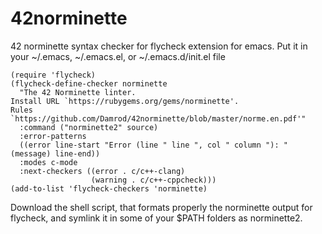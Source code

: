 # 42norminette
42 norminette syntax checker for flycheck extension for emacs. 
Put it in your ~/.emacs, ~/.emacs.el, or ~/.emacs.d/init.el file

	(require 'flycheck)
	(flycheck-define-checker norminette
	  "The 42 Norminette linter.
	Install URL `https://rubygems.org/gems/norminette'.
	Rules `https://github.com/Damrod/42norminette/blob/master/norme.en.pdf'"
	  :command ("norminette2" source)
	  :error-patterns
	  ((error line-start "Error (line " line ", col " column "): " (message) line-end))
	  :modes c-mode
	  :next-checkers ((error . c/c++-clang)
					  (warning . c/c++-cppcheck)))
	(add-to-list 'flycheck-checkers 'norminette)

Download the shell script, that formats properly the norminette output for flycheck, and symlink it in some of your $PATH folders as norminette2.
